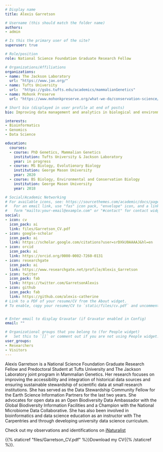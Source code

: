 ```yaml
---
# Display name
title: Alexis Garretson

# Username (this should match the folder name)
authors:
- admin

# Is this the primary user of the site?
superuser: true

# Role/position
role: National Science Foundation Graduate Research Fellow

# Organizations/Affiliations
organizations:
- name: The Jackson Laboratory
  url: "https://www.jax.org/"
- name: Tufts University
  url:	"https://gsbs.tufts.edu/academics/mammalianGenetics"
- name: Mohonk Preserve
  url: "https://www.mohonkpreserve.org/what-we-do/conservation-science/"

# Short bio (displayed in user profile at end of posts)
bio: Improving data management and analytics in biological and environmental sciences

interests:
- Bioinformatics
- Genomics
- Data Science

education:
  courses:
  - course: PhD Genetics, Mammalian Genetics
    institution: Tufts University & Jackson Laboratory
    year: in progress
  - course: MS Biology, Evolutionary Biology
    institution: George Mason University
    year: 2020
  - course: BS Biology, Environmental and Conservation Biology
    institution: George Mason University
    year: 2018

# Social/Academic Networking
# For available icons, see: https://sourcethemes.com/academic/docs/page-builder/#icons
#   For an email link, use "fas" icon pack, "envelope" icon, and a link in the
#   form "mailto:your-email@example.com" or "#contact" for contact widget.
social:
- icon: cv
  icon_pack: ai
  link: files/Garretson_CV.pdf
- icon: google-scholar
  icon_pack: ai
  link: https://scholar.google.com/citations?user=srDXkU0AAAAJ&hl=en
- icon: orcid
  icon_pack: ai
  link: https://orcid.org/0000-0002-7260-0131
- icon: researchgate
  icon_pack: ai
  link: https://www.researchgate.net/profile/Alexis_Garretson
- icon: twitter
  icon_pack: fab
  link: https://twitter.com/GarretsonAlexis
- icon: github
  icon_pack: fab
  link: https://github.com/alexis-catherine
# Link to a PDF of your resume/CV from the About widget.
# To enable, copy your resume/CV to `static/files/cv.pdf` and uncomment the lines below.


# Enter email to display Gravatar (if Gravatar enabled in Config)
email: ""

# Organizational groups that you belong to (for People widget)
#   Set this to `[]` or comment out if you are not using People widget.
user_groups:
- Researchers
- Visitors
---
```


Alexis Garretson is a National Science Foundation Graduate Research Fellow and Predoctoral Student at Tufts University and The Jackson Laboratory joint program in Mammalian Genetics. Her research focuses on improving the accessibility and integration of historical data sources and ensuring sustainable stewardship of scientific data at small research institutions. She has served as the Data Stewardship Community Fellow for the Earth Science Information Partners for the last two years. She advocates for open data as an Open Biodiversity Data Ambassador with the Global Biodiversity Information Facilities and a Champion with the National Microbiome Data Collaborative. She has also been involved in bioinformatics and data science education as an instructor with The Carpentries and through developing university data science curriculum.

Check out my observations and identifications on [iNaturalist](https://www.inaturalist.org/people/alexis18
) 

{{% staticref "files/Garretson_CV.pdf" %}}Download my CV{{% /staticref %}}.